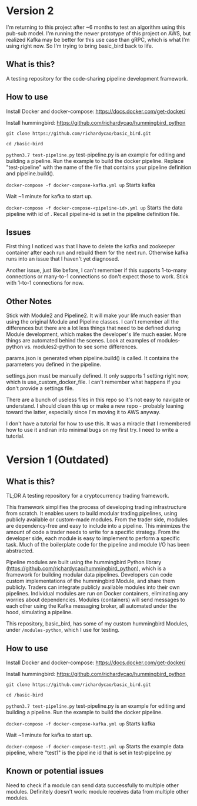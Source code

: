 # Version 2

I'm returning to this project after ~6 months to test an algorithm using this pub-sub model. I'm running the newer prototype of this project on AWS, but realized Kafka may be better for this use case than gRPC, which is what I'm using right now. So I'm trying to bring basic_bird back to life.

## What is this?

A testing repository for the code-sharing pipeline development framework.

## How to use

Install Docker and docker-compose: https://docs.docker.com/get-docker/

Install hummingbird: https://github.com/richardycao/hummingbird_python

`git clone https://github.com/richardycao/basic_bird.git`

`cd /basic-bird`

`python3.7 test-pipeline.py` test-pipeline.py is an example for editing and building a pipeline. Run the example to build the docker pipeline. Replace "test-pipeline" with the name of the file that contains your pipeline definition and pipeline.build().

`docker-compose -f docker-compose-kafka.yml up` Starts kafka

Wait ~1 minute for kafka to start up.

`docker-compose -f docker-compose-<pipeline-id>.yml up` Starts the data pipeline with id of <pipeline-id>. Recall pipeline-id is set in the pipeline definition file.

## Issues

First thing I noticed was that I have to delete the kafka and zookeeper container after each run and rebuild them for the next run. Otherwise kafka runs into an issue that I haven't yet diagnosed.

Another issue, just like before, I can't remember if this supports 1-to-many connections or many-to-1 connections so don't expect those to work. Stick with 1-to-1 connections for now.

## Other Notes

Stick with Module2 and Pipeline2. It will make your life much easier than using the original Module and Pipeline classes. I can't remember all the differences but there are a lot less things that need to be defined during Module development, which makes the developer's life much easier. More things are automated behind the scenes. Look at examples of modules-python vs. modules2-python to see some differences.

params.json is generated when pipeline.build() is called. It contains the parameters you defined in the pipeline.

settings.json must be manually defined. It only supports 1 setting right now, which is use_custom_docker_file. I can't remember what happens if you don't provide a settings file.

There are a bunch of useless files in this repo so it's not easy to navigate or understand. I should clean this up or make a new repo - probably leaning toward the latter, especially since I'm moving it to AWS anyway.

I don't have a tutorial for how to use this. It was a miracle that I remembered how to use it and ran into minimal bugs on my first try. I need to write a tutorial.

# Version 1 (Outdated)

## What is this?

TL;DR A testing repository for a cryptocurrency trading framework.

This framework simplifies the process of developing trading infrastructure from scratch. It enables users to build modular trading pipelines, using publicly available or custom-made modules. From the trader side, modules are dependency-free and easy to include into a pipeline. This minimizes the amount of code a trader needs to write for a specific strategy. From the developer side, each module is easy to implement to perform a specific task. Much of the boilerplate code for the pipeline and module I/O has been abstracted.

Pipeline modules are built using the hummingbird Python library (https://github.com/richardycao/hummingbird_python), which is a framework for building modular data pipelines. Developers can code custom implementations of the hummingbird Module, and share them publicly. Traders can integrate publicly available modules into their own pipelines. Individual modules are run on Docker containers, eliminating any worries about dependencies. Modules (containers) will send messages to each other using the Kafka messaging broker, all automated under the hood, simulating a pipeline.

This repository, basic_bird, has some of my custom hummingbird Modules, under `/modules-python`, which I use for testing.

## How to use

Install Docker and docker-compose: https://docs.docker.com/get-docker/

Install hummingbird: https://github.com/richardycao/hummingbird_python

`git clone https://github.com/richardycao/basic_bird.git`

`cd /basic-bird`

`python3.7 test-pipeline.py` test-pipeline.py is an example for editing and building a pipeline. Run the example to build the docker pipeline.

`docker-compose -f docker-compose-kafka.yml up` Starts kafka

Wait ~1 minute for kafka to start up.

`docker-compose -f docker-compose-test1.yml up` Starts the example data pipeline, where "test1" is the pipeline id that is set in test-pipeline.py

## Known or potential issues

Need to check if a module can send data successfully to multiple other modules.
Definitely doesn't work: module receives data from multiple other modules.